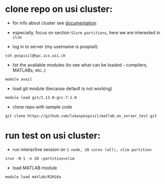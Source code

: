 # clone repo on usi cluster:

- for info about cluster see [documentation](https://intranet.ics.usi.ch/HPC)
- especially, focus on section `Slurm partitions`, here we are interested in `slim`

- log in to server (my username is pospisil):
```
ssh pospisil@hpc.ics.usi.ch
```
- list the available modules (to see what can be loaded - compilers, MATLABs, etc..)
```
module avail
```
- load git module (because default is not working)
```
module load git/2.13.0-gcc-7.1.0
```
- clone repo with sample code
```
git clone https://github.com/lukaspospisil/matlab_on_server_test.git
```

# run test on usi cluster:

- run interactive session on `1 node, 20 cores (all), slim partition`
```
srun -N 1 -n 20 –partition=slim
```

- load MATLAB module
```
module load matlab/R2016a
```


